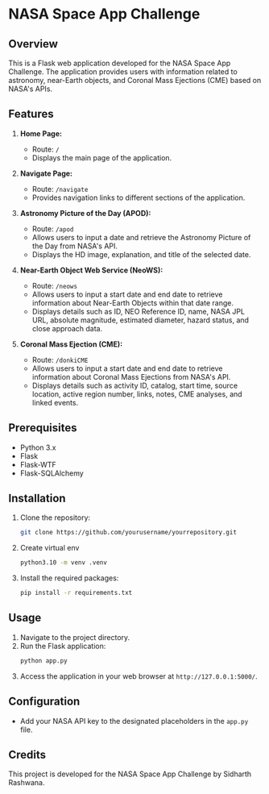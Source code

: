 # NASA Space App Challenge

## Overview
This is a Flask web application developed for the NASA Space App Challenge. The application provides users with information related to astronomy, near-Earth objects, and Coronal Mass Ejections (CME) based on NASA's APIs.

## Features
1. **Home Page:**
    - Route: `/`
    - Displays the main page of the application.

2. **Navigate Page:**
    - Route: `/navigate`
    - Provides navigation links to different sections of the application.

3. **Astronomy Picture of the Day (APOD):**
    - Route: `/apod`
    - Allows users to input a date and retrieve the Astronomy Picture of the Day from NASA's API.
    - Displays the HD image, explanation, and title of the selected date.

4. **Near-Earth Object Web Service (NeoWS):**
    - Route: `/neows`
    - Allows users to input a start date and end date to retrieve information about Near-Earth Objects within that date range.
    - Displays details such as ID, NEO Reference ID, name, NASA JPL URL, absolute magnitude, estimated diameter, hazard status, and close approach data.

5. **Coronal Mass Ejection (CME):**
    - Route: `/donkiCME`
    - Allows users to input a start date and end date to retrieve information about Coronal Mass Ejections from NASA's API.
    - Displays details such as activity ID, catalog, start time, source location, active region number, links, notes, CME analyses, and linked events.

## Prerequisites
- Python 3.x
- Flask
- Flask-WTF
- Flask-SQLAlchemy

## Installation
1. Clone the repository:
    ```bash
    git clone https://github.com/yourusername/yourrepository.git
    ```

2. Create virtual env
    ```bash
    python3.10 -m venv .venv
    ```

3. Install the required packages:
    ```bash
    pip install -r requirements.txt
    ```

## Usage
1. Navigate to the project directory.
2. Run the Flask application:
    ```bash
    python app.py
    ```
3. Access the application in your web browser at `http://127.0.0.1:5000/`.

## Configuration
- Add your NASA API key to the designated placeholders in the `app.py` file.

## Credits
This project is developed for the NASA Space App Challenge by Sidharth Rashwana.
